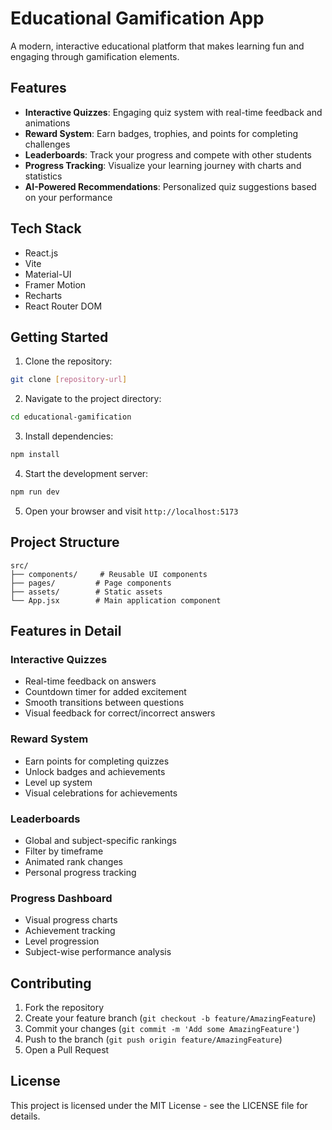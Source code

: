 # Educational Gamification App

A modern, interactive educational platform that makes learning fun and engaging through gamification elements.

## Features

- **Interactive Quizzes**: Engaging quiz system with real-time feedback and animations
- **Reward System**: Earn badges, trophies, and points for completing challenges
- **Leaderboards**: Track your progress and compete with other students
- **Progress Tracking**: Visualize your learning journey with charts and statistics
- **AI-Powered Recommendations**: Personalized quiz suggestions based on your performance

## Tech Stack

- React.js
- Vite
- Material-UI
- Framer Motion
- Recharts
- React Router DOM

## Getting Started

1. Clone the repository:
```bash
git clone [repository-url]
```

2. Navigate to the project directory:
```bash
cd educational-gamification
```

3. Install dependencies:
```bash
npm install
```

4. Start the development server:
```bash
npm run dev
```

5. Open your browser and visit `http://localhost:5173`

## Project Structure

```
src/
├── components/     # Reusable UI components
├── pages/         # Page components
├── assets/        # Static assets
└── App.jsx        # Main application component
```

## Features in Detail

### Interactive Quizzes
- Real-time feedback on answers
- Countdown timer for added excitement
- Smooth transitions between questions
- Visual feedback for correct/incorrect answers

### Reward System
- Earn points for completing quizzes
- Unlock badges and achievements
- Level up system
- Visual celebrations for achievements

### Leaderboards
- Global and subject-specific rankings
- Filter by timeframe
- Animated rank changes
- Personal progress tracking

### Progress Dashboard
- Visual progress charts
- Achievement tracking
- Level progression
- Subject-wise performance analysis

## Contributing

1. Fork the repository
2. Create your feature branch (`git checkout -b feature/AmazingFeature`)
3. Commit your changes (`git commit -m 'Add some AmazingFeature'`)
4. Push to the branch (`git push origin feature/AmazingFeature`)
5. Open a Pull Request

## License

This project is licensed under the MIT License - see the LICENSE file for details.
